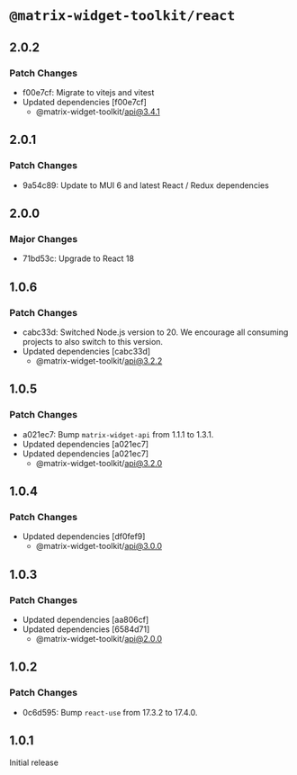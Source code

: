 # `@matrix-widget-toolkit/react`

## 2.0.2

### Patch Changes

- f00e7cf: Migrate to vitejs and vitest
- Updated dependencies [f00e7cf]
  - @matrix-widget-toolkit/api@3.4.1

## 2.0.1

### Patch Changes

- 9a54c89: Update to MUI 6 and latest React / Redux dependencies

## 2.0.0

### Major Changes

- 71bd53c: Upgrade to React 18

## 1.0.6

### Patch Changes

- cabc33d: Switched Node.js version to 20. We encourage all consuming projects to also switch to this version.
- Updated dependencies [cabc33d]
  - @matrix-widget-toolkit/api@3.2.2

## 1.0.5

### Patch Changes

- a021ec7: Bump `matrix-widget-api` from 1.1.1 to 1.3.1.
- Updated dependencies [a021ec7]
- Updated dependencies [a021ec7]
  - @matrix-widget-toolkit/api@3.2.0

## 1.0.4

### Patch Changes

- Updated dependencies [df0fef9]
  - @matrix-widget-toolkit/api@3.0.0

## 1.0.3

### Patch Changes

- Updated dependencies [aa806cf]
- Updated dependencies [6584d71]
  - @matrix-widget-toolkit/api@2.0.0

## 1.0.2

### Patch Changes

- 0c6d595: Bump `react-use` from 17.3.2 to 17.4.0.

## 1.0.1

Initial release
